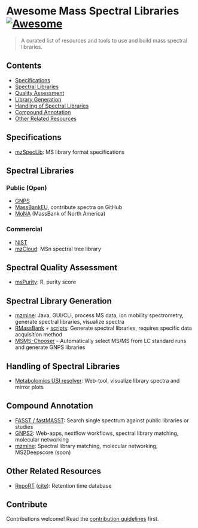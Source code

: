 # Awesome Mass Spectral Libraries [![Awesome](https://awesome.re/badge.svg)](https://awesome.re)

> A curated list of resources and tools to use and build mass spectral libraries.


## Contents

- [Specifications](#specifications)
- [Spectral Libraries](#spectral-libraries)
- [Quality Assessment](#spectral-quality-assessment)
- [Library Generation](#spectral-library-generation)
- [Handling of Spectral Libraries](#handling-of-spectral-libraries)
- [Compound Annotation](#compound-annotation)
- [Other Related Resources](#other-related-resources)


## Specifications
- [mzSpecLib](https://github.com/HUPO-PSI/mzSpecLib): MS library format specifications

## Spectral Libraries

### Public (Open)

- [GNPS](https://gnps-external.ucsd.edu/gnpslibrary)
- [MassBankEU](https://massbank.eu/MassBank/), contribute spectra on GitHub
- [MoNA](https://mona.fiehnlab.ucdavis.edu/) (MassBank of North America)

### Commercial

- [NIST](https://chemdata.nist.gov/dokuwiki/doku.php?id=chemdata:start#libraries)
- [mzCloud](https://www.mzcloud.org/): MSn spectral tree library


## Spectral Quality Assessment

- [msPurity](https://pubs.acs.org/doi/10.1021/acs.analchem.6b04358): R, purity score 

## Spectral Library Generation

- [mzmine](https://github.com/mzmine/mzmine/): Java, GUI/CLI, process MS data, ion mobility spectrometry, generate spectral libraries, visualize spectra
- [RMassBank](https://github.com/MassBank/RMassBank) + [scripts](https://github.com/meowcat/RMassBank-scripts/): Generate spectral libraries, requires specific data acquisition method
- [MSMS-Chooser](https://ccms-ucsd.github.io/GNPSDocumentation/msmschooser/) - Automatically select MS/MS from LC standard runs and generate GNPS libraries

## Handling of Spectral Libraries

- [Metabolomics USI resolver](https://metabolomics-usi.gnps2.org/): Web-tool, visualize library spectra and mirror plots

## Compound Annotation

- [FASST / fastMASST](https://fasst.gnps2.org/): Search single spectrum against public libraries or studies 
- [GNPS2](https://gnps2.org/): Web-apps, nextflow workflows, spectral library matching, molecular networking
- [mzmine](https://github.com/mzmine/mzmine/): Spectral library matching, molecular networking, MS2Deepscore (soon)


## Other Related Resources

- [RepoRT](https://github.com/michaelwitting/RepoRT) ([cite](https://www.nature.com/articles/s41592-023-02143-z)): Retention time database

## Contribute

Contributions welcome! Read the [contribution guidelines](contributing.md) first.
